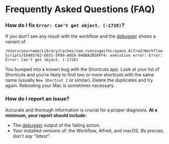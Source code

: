 # Frequently Asked Questions (FAQ)

### How do I fix `Error: Can't get object. (-1728)`?

If you don’t see any result with the workflow and the [debugger](https://www.alfredapp.com/help/workflows/advanced/debugger/) shows a variant of:

```console
/Users/yourname/Library/Caches/com.runningwithcrayons.Alfred/Workflow Scripts/E8485762-E031-5F89-A6EA-948BA2B50FF4: execution error: Error: Error: Can't get object. (-1728)
```

You bumped into a known bug with the Shortcuts app. Look at your list of Shortcuts and you’re likely to find two or more shortcuts with the same name (usually `New Shortcut 1` or similar). Delete the duplicates and try again. Rebooting your Mac is sometimes necessary.

### How do I report an issue?

Accurate and thorough information is crucial for a proper diagnosis. **At a minimum, your report should include:**

* The [debugger](https://www.alfredapp.com/help/workflows/advanced/debugger/) output of the failing action.
* Your installed versions of: the Workflow, Alfred, and macOS. *Be precise, don’t say “latest”.*

